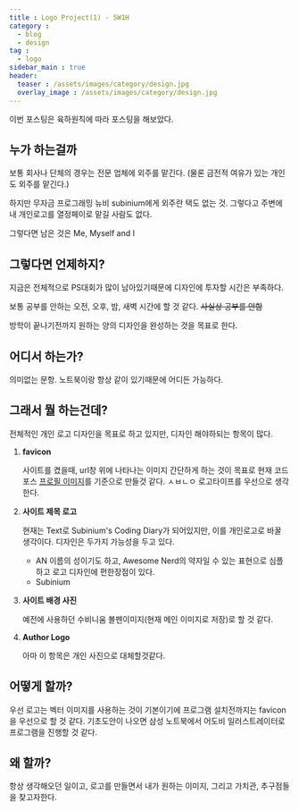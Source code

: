 ```yaml
---
title : Logo Project(1) - 5W1H
category :
  - blog
  - design
tag :
  - logo
sidebar_main : true
header:
  teaser : /assets/images/category/design.jpg
  overlay_image : /assets/images/category/design.jpg
---
```


이번 포스팅은 육하원칙에 따라 포스팅을 해보았다.

## 누가 하는걸까

보통 회사나 단체의 경우는 전문 업체에 외주를 맡긴다. (물론 금전적 여유가 있는 개인도 외주를 맡긴다.)

하지만 무자금 프로그래밍 뉴비 subinium에게 외주란 택도 없는 것.
그렇다고 주변에 내 개인로고를 열정페이로 맡길 사람도 없다.

그렇다면 남은 것은 Me, Myself and I

## 그렇다면 언제하지?

지금은 전체적으로 PS대회가 많이 남아있기때문에 디자인에 투자할 시간은 부족하다.

보통 공부를 안하는 오전, 오후, 밤, 새벽 시간에 할 것 같다. ~~사실상 공부를 안함~~

방학이 끝나기전까지 원하는 양의 디자인을 완성하는 것을 목표로 한다.

## 어디서 하는가?

의미없는 문항. 노트북이랑 항상 같이 있기때문에 어디든 가능하다.

## 그래서 뭘 하는건데?

전체적인 개인 로고 디자인을 목표로 하고 있지만, 디자인 해야하되는 항목이 많다.

1. **favicon**

    사이트를 켰을때, url창 위에 나타나는 이미지
    간단하게 하는 것이 목표로 현재 코드포스 <a href = "http://codeforces.com/profile/GOD_SUBINIUM">프로필 이미지</a>를 기준으로 만들것 같다.
    ㅅㅂㄴㅇ 로고타이프를 우선으로 생각한다.
2. **사이트 제목 로고**

    현재는 Text로 Subinium's Coding Diary가 되어있지만, 이를 개인로고로 바꿀 생각이다.
    디자인은 두가지 가능성을 두고 있다.
    - AN
      이름의 성이기도 하고, Awesome Nerd의 약자일 수 있는 표현으로 심플하고 로고 디자인에 편한장점이 있다.
    - Subinium
3. **사이트 배경 사진**

    예전에 사용하던 수비니움 볼펜이미지(현재 메인 이미지로 저장)로 할 것 같다.
4. **Author Logo**

    아마 이 항목은 개인 사진으로 대체할것같다.

## 어떻게 할까?

우선 로고는 벡터 이미지를 사용하는 것이 기본이기에 프로그램 설치전까지는 favicon을 우선으로 할 것 같다.
기초도안이 나오면 삼성 노트북에서 어도비 일러스트레이터로 프로그램을 진행할 것 같다.

## 왜 할까?

항상 생각해오던 일이고, 로고를 만들면서 내가 원하는 이미지, 그리고 가치관, 추구점들을 찾고자한다.
